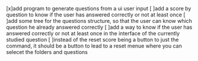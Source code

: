 [x]add program to generate questions from a ui user input
[ ]add a score by question to know if the user has answered correctly or not at least once
[ ]add some tree for the questions structure, so that the user can know which question he already answered correctly
[ ]add a way to know if the user has answered correctly or not at least once in the interface of the currently studied question
[ ]instead of the reset score being a button to just the command, it should be a button to lead to a reset menue where you can selecet the folders and questions
